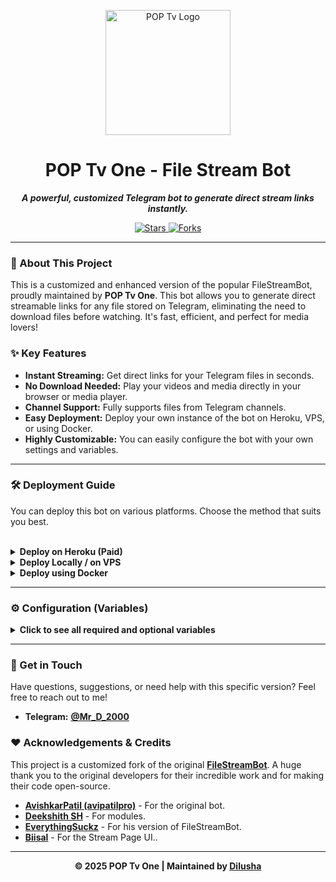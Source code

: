 <p align="center">
  <img src="[https://raw.githubusercontent.com/dilusha034/FileStreamBot/main/photo_2025-09-24_00-54-09.jpg](https://raw.githubusercontent.com/dilusha034/POP-FileStreamBot/refs/heads/main/photo_2025-09-24_00-54-09.jpg)" alt="POP Tv Logo" width="200">
</p>

<h1 align="center">POP Tv One - File Stream Bot</h1>

<p align="center">
  <b><i>A powerful, customized Telegram bot to generate direct stream links instantly.</i></b>
</p>

<p align="center">
    <a href="https://github.com/dilusha034/FileStreamBot/stargazers">
        <img src="https://img.shields.io/github/stars/dilusha034/FileStreamBot?style=social" alt="Stars">
    </a>
    <a href="https://github.com/dilusha034/FileStreamBot/network/members">
        <img src="https://img.shields.io/github/forks/dilusha034/FileStreamBot?style=social" alt="Forks">
    </a>
</p>

---

### 🚀 About This Project

This is a customized and enhanced version of the popular FileStreamBot, proudly maintained by **POP Tv One**. This bot allows you to generate direct streamable links for any file stored on Telegram, eliminating the need to download files before watching. It's fast, efficient, and perfect for media lovers!

### ✨ Key Features

-   **Instant Streaming:** Get direct links for your Telegram files in seconds.
-   **No Download Needed:** Play your videos and media directly in your browser or media player.
-   **Channel Support:** Fully supports files from Telegram channels.
-   **Easy Deployment:** Deploy your own instance of the bot on Heroku, VPS, or using Docker.
-   **Highly Customizable:** You can easily configure the bot with your own settings and variables.

---

### 🛠️ Deployment Guide

You can deploy this bot on various platforms. Choose the method that suits you best.

<br>
<details>
  <summary><b>Deploy on Heroku (Paid)</b></summary>
  <br>
  <ul>
    <li>Fork This Repository: <a href="https://github.com/dilusha034/FileStreamBot/fork">Click Here</a></li>
    <li>Click on the Deploy button below to get started on Heroku.</li>
  </ul>
  <a href="https://heroku.com/deploy?template=https://github.com/dilusha034/FileStreamBot">
    <img src="https://www.herokucdn.com/deploy/button.svg" alt="Deploy">
  </a>
  <br>
  <em>Go to the <a href="#-configuration-variables">Configuration section</a> for more info on setting up environmental variables.</em>
</details>

<details>
  <summary><b>Deploy Locally / on VPS</b></summary>
  <br>
  <p>Follow these commands to run the bot on your local machine or a Virtual Private Server (VPS).</p>
  <pre><code># Clone your repository (NOT the original one)
git clone https://github.com/dilusha034/FileStreamBot
cd FileStreamBot

# Create a virtual environment and activate it
python3 -m venv ./venv
. ./venv/bin/activate

# Install dependencies
pip install -r requirements.txt

# Run the bot
python3 -m FileStream</code></pre>
  <p>To stop the bot, press <kbd>CTRL</kbd> + <kbd>C</kbd>.</p>
  <p>To run the bot 24/7 on a VPS, use <code>tmux</code>:</p>
  <pre><code>sudo apt install tmux -y
tmux
python3 -m FileStream</code></pre>
  <p>Now you can safely close the VPS terminal, and the bot will continue to run.</p>
</details>

<details>
  <summary><b>Deploy using Docker</b></summary>
  <br>
  <p>Clone the repository:</p>
  <pre><code>git clone https://github.com/dilusha034/FileStreamBot
cd FileStreamBot</code></pre>
  <p>Build your Docker image:</p>
  <pre><code>docker build -t pop-tv-filestream .</code></pre>
  <p>Create an <code>.env</code> file with your variables, then start the container:</p>
  <pre><code>docker run -d --restart unless-stopped --name pop-tv-bot \
-v /path/to/your/.env:/app/.env \
-p 8080:8080 \
pop-tv-filestream</code></pre>
  <p>To restart the container after changing variables, use:</p>
  <pre><code>docker restart pop-tv-bot</code></pre>
</details>

---

### ⚙️ Configuration (Variables)

<details>
  <summary><b>Click to see all required and optional variables</b></summary>
  <br>
  <p>If you're on Heroku, add these in the 'Config Vars' section. If you're hosting locally, create a file named <code>.env</code> and add them there.</p>

  <h4>📝 Mandatory Vars:</h4>
  <ul>
    <li><code>API_ID</code>: Get from my.telegram.org.</li>
    <li><code>API_HASH</code>: Get from my.telegram.org.</li>
    <li><code>OWNER_ID</code>: Your Telegram User ID.</li>
    <li><code>BOT_TOKEN</code>: Your bot's token from @BotFather.</li>
    <li><code>DATABASE_URL</code>: Your MongoDB connection URI.</li>
    <li>And other required variables as listed in the original documentation...</li>
  </ul>
  
  <h4>🪐 Optional Vars:</h4>
  <ul>
    <li><code>UPDATES_CHANNEL</code>, <code>FORCE_SUB_ID</code>, <code>START_PIC</code>, etc., can be configured for a better user experience.</li>
  </ul>
</details>

---

### 💬 Get in Touch

Have questions, suggestions, or need help with this specific version? Feel free to reach out to me!

-   **Telegram:** **[@Mr_D_2000](https://t.me/Mr_D_2000)**

### ❤️ Acknowledgements & Credits

This project is a customized fork of the original **[FileStreamBot](https://github.com/avipatilpro/FileStreamBot)**. A huge thank you to the original developers for their incredible work and for making their code open-source.

-   [**AvishkarPatil (avipatilpro)**](https://github.com/AvishkarPatil) - For the original bot.
-   [**Deekshith SH**](https://github.com/DeekshithSH) - For modules.
-   [**EverythingSuckz**](https://github.com/EverythingSuckz) - For his version of FileStreamBot.
-   [**Biisal**](https://github.com/biisal) - For the Stream Page UI..

---

<p align="center">
  <b>© 2025 POP Tv One | Maintained by <a href="https://t.me/Mr_D_2000">Dilusha</a></b>
</p>
